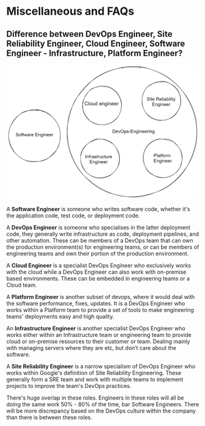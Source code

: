 # Miscellaneous and FAQs

## Difference between DevOps Engineer, Site Reliability Engineer, Cloud Engineer, Software Engineer - Infrastructure, Platform Engineer?

![](assets/intro_9.png)

A <b>Software Engineer</b> is someone who writes software code, whether it's the application code, test code, or deployment code.

A <b>DevOps Engineer</b> is someone who specialises in the latter deployment code, they generally write infrastructure as code, deployment pipelines, and other automation. These can be members of a DevOps team that can own the production environment(s) for engineering teams, or can be members of engineering teams and own their portion of the production environment.

A <b>Cloud Engineer</b> is a specialist DevOps Engineer who exclusively works with the cloud while a DevOps Engineer can also work with on-premise based environments. These can be embedded in engineering teams or a Cloud team.

A <b>Platform Engineer</b> is another subset of devops, where it would deal with the software performance, fixes, updates. It is a DevOps Engineer who works within a Platform team to provide a set of tools to make engineering teams' deployments easy and high quality.

An <b>Infrastructure Engineer</b> is another specialist DevOps Engineer who works either within an Infrastructure team or engineering team to provide cloud or on-premise resources to their customer or team. Dealing mainly with managing servers where they are etc, but don’t care about the software.

A <b>Site Reliability Engineer</b> is a narrow specialism of DevOps Engineer who works within Google's definition of Site Reliability Engineering. These generally form a SRE team and work with multiple teams to implement projects to improve the team's DevOps practices.

There's huge overlap in these roles. Engineers in these roles will all be doing the same work 50% - 80% of the time, bar Software Engineers. There will be more discrepancy based on the DevOps culture within the company than there is between these roles.